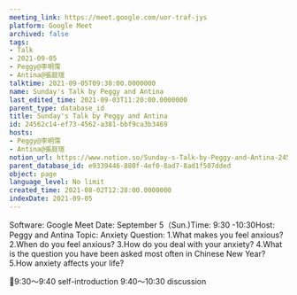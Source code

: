 ```yaml
---
meeting_link: https://meet.google.com/uor-traf-jys
platform: Google Meet
archived: false
tags:
- Talk
- 2021-09-05
- Peggy@李明霈
- Antina@張庭瑄
talktime: 2021-09-05T09:30:00.0000000
name: Sunday's Talk by Peggy and Antina
last_edited_time: 2021-09-03T11:20:00.0000000
parent_type: database_id
title: Sunday's Talk by Peggy and Antina
id: 24562c14-ef73-4562-a381-bbf9ca3b3469
hosts:
- Peggy@李明霈
- Antina@張庭瑄
notion_url: https://www.notion.so/Sunday-s-Talk-by-Peggy-and-Antina-24562c14ef734562a381bbf9ca3b3469
parent_database_id: e9339446-880f-4ef0-8ad7-8ad1f507dded
object: page
language_level: No limit
created_time: 2021-08-02T12:28:00.0000000
indexDate: 2021-09-05
---
```


Software: Google Meet
Date: September 5（Sun.)Time: 9:30 -10:30Host: Peggy and Antina Topic: Anxiety
Question:
 1.What makes you feel anxious?2.When do you feel anxious?
3.How do you deal with your anxiety?
4.What is the question you have been asked most often in Chinese New Year?
5.How anxiety affects your life?

📅9:30～9:40 self-introduction 9:40～10:30 discussion





